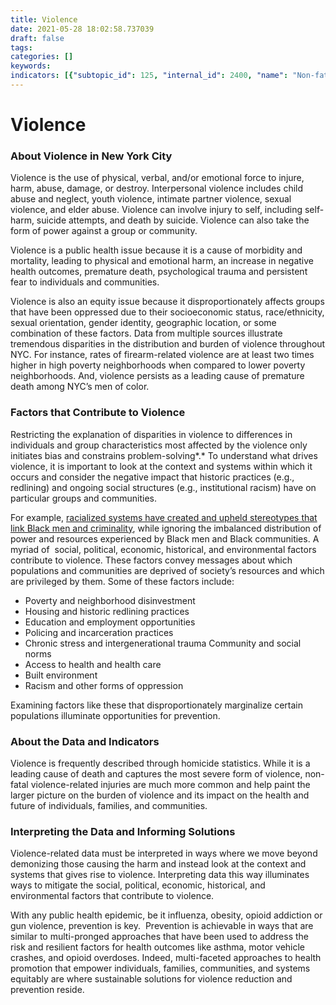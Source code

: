 ```yaml
---
title: Violence
date: 2021-05-28 18:02:58.737039
draft: false
tags: 
categories: []
keywords: 
indicators: [{"subtopic_id": 125, "internal_id": 2400, "name": "Non-fatal Assault Emergency Department Visits", "URL": "https://a816-dohbesp.nyc.gov/IndicatorPublic/VisualizationData.aspx?id=2400,719b87,125,Summarize"}, {"subtopic_id": 125, "internal_id": 2375, "name": "Non-fatal Assault Hospitalizations", "URL": "https://a816-dohbesp.nyc.gov/IndicatorPublic/VisualizationData.aspx?id=2375,719b87,125,Summarize"}]
---
```

# Violence
### About Violence in New York City


Violence is the use of physical, verbal, and/or emotional force to injure, harm, abuse, damage, or destroy. Interpersonal violence includes child abuse and neglect, youth violence, intimate partner violence, sexual violence, and elder abuse. Violence can involve injury to self, including self-harm, suicide attempts, and death by suicide. Violence can also take the form of power against a group or community.


Violence is a public health issue because it is a cause of morbidity and mortality, leading to physical and emotional harm, an increase in negative health outcomes, premature death, psychological trauma and persistent fear to individuals and communities.


Violence is also an equity issue because it disproportionately affects groups that have been oppressed due to their socioeconomic status, race/ethnicity, sexual orientation, gender identity, geographic location, or some combination of these factors. Data from multiple sources illustrate tremendous disparities in the distribution and burden of violence throughout NYC. For instance, rates of firearm-related violence are at least two times higher in high poverty neighborhoods when compared to lower poverty neighborhoods. And, violence persists as a leading cause of premature death among NYC’s men of color. 


### Factors that Contribute to Violence


Restricting the explanation of disparities in violence to differences in individuals and group characteristics most affected by the violence only initiates bias and constrains problem-solving*.* To understand what drives violence, it is important to look at the context and systems within which it occurs and consider the negative impact that historic practices (e.g., redlining) and ongoing social structures (e.g., institutional racism) have on particular groups and communities.


For example, [racialized systems have created and upheld stereotypes that link Black men and criminality](https://www.ncbi.nlm.nih.gov/pmc/articles/PMC5004736/), while ignoring the imbalanced distribution of power and resources experienced by Black men and Black communities. A myriad of  social, political, economic, historical, and environmental factors contribute to violence. These factors convey messages about which populations and communities are deprived of society’s resources and which are privileged by them. Some of these factors include:


* Poverty and neighborhood disinvestment
* Housing and historic redlining practices
* Education and employment opportunities
* Policing and incarceration practices
* Chronic stress and intergenerational trauma Community and social norms
* Access to health and health care
* Built environment
* Racism and other forms of oppression


Examining factors like these that disproportionately marginalize certain populations illuminate opportunities for prevention.


### About the Data and Indicators


Violence is frequently described through homicide statistics. While it is a leading cause of death and captures the most severe form of violence, non-fatal violence-related injuries are much more common and help paint the larger picture on the burden of violence and its impact on the health and future of individuals, families, and communities.


### Interpreting the Data and Informing Solutions


Violence-related data must be interpreted in ways where we move beyond demonizing those causing the harm and instead look at the context and systems that gives rise to violence. Interpreting data this way illuminates ways to mitigate the social, political, economic, historical, and environmental factors that contribute to violence.


With any public health epidemic, be it influenza, obesity, opioid addiction or gun violence, prevention is key.  Prevention is achievable in ways that are similar to multi-pronged approaches that have been used to address the risk and resilient factors for health outcomes like asthma, motor vehicle crashes, and opioid overdoses. Indeed, multi-faceted approaches to health promotion that empower individuals, families, communities, and systems equitably are where sustainable solutions for violence reduction and prevention reside.


